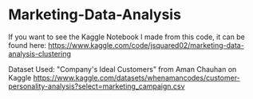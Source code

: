# Marketing-Data-Analysis

If you want to see the Kaggle Notebook I made from this code, it can be found here: https://www.kaggle.com/code/jsquared02/marketing-data-analysis-clustering

Dataset Used: "Company's Ideal Customers" from Aman Chauhan on Kaggle https://www.kaggle.com/datasets/whenamancodes/customer-personality-analysis?select=marketing_campaign.csv


